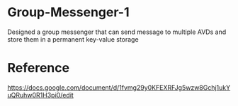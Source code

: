 # Group-Messenger-1
Designed a group messenger that can send message to multiple AVDs and store them in a permanent key-value storage

# Reference 
https://docs.google.com/document/d/1fvmg29y0KFEXRFJg5wzw8Gchj1ukYuQRuhw0R1H3pi0/edit
